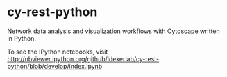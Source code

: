 cy-rest-python
==============

Network data analysis and visualization workflows with Cytoscape written in Python.

To see the IPython notebooks, visit http://nbviewer.ipython.org/github/idekerlab/cy-rest-python/blob/develop/index.ipynb
